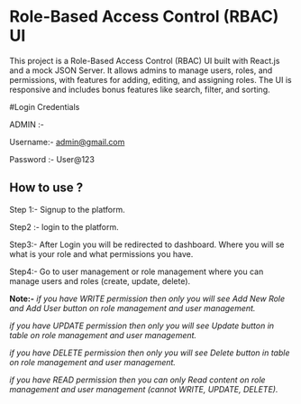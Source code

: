 # Role-Based Access Control (RBAC) UI

This project is a Role-Based Access Control (RBAC) UI built with React.js and a mock JSON Server. It allows admins to manage users, roles, and permissions, with features for adding, editing, and assigning roles. The UI is responsive and includes bonus features like search, filter, and sorting.


#Login Credentials 

ADMIN  :- 

Username:- admin@gmail.com

Password :- User@123



## How to use ?

Step 1:- Signup to the platform.

Step2 :- login to the platform.

Step3:- After Login you will be redirected to dashboard. Where you will se what is your role and what permissions you have.

Step4:- Go to user management or role management where you can manage users and roles (create, update, delete). 


**Note:-** _if you have WRITE permission then only you will see Add New Role and Add User button on role management and user management._

_if you have UPDATE permission then only you will see Update button in table on role management and user management._

_if you have DELETE permission then only you will see Delete button in table on role management and user management._

_if you have READ permission then you can only Read content on role management and user management (cannot WRITE, UPDATE, DELETE)._










